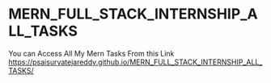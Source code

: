 # MERN_FULL_STACK_INTERNSHIP_ALL_TASKS

You can Access All My Mern Tasks From this Link
https://psaisuryatejareddy.github.io/MERN_FULL_STACK_INTERNSHIP_ALL_TASKS/
